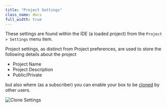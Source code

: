 ```yaml
---
title: "Project Settings"
class_name: docs
full_width: true
---
```


These settings are found within the IDE (a loaded project) from the `Project > Settings` menu item.

Project settings, as distinct from Project preferences, are used to store the following details about the project

- Project Name
- Project Description
- Public/Private

but also where (as a subscriber) you can enable your box to be [cloned](/docs/boxes/clone) by other users.

![Clone Settings](/img/docs/clone-settings.png)

